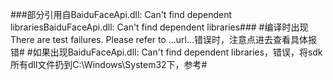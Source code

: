 ###部分引用自BaiduFaceApi.dll: Can't find dependent librariesBaiduFaceApi.dll: Can't find dependent libraries###
#编译时出现There are test failures. Please refer to ...url...错误时，注意点进去查看具体报错#
#如果出现BaiduFaceApi.dll: Can't find dependent libraries，错误，将sdk所有dll文件扔到C:\Windows\System32下，参考#


